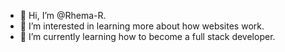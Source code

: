 - 👋 Hi, I’m @Rhema-R.
- 👀 I’m interested in learning more about how websites work. 
- 🌱 I’m currently learning how to become a full stack developer.

<!---
Rhema-R/Rhema-R is a ✨ special ✨ repository because its `README.md` (this file) appears on your GitHub profile.
You can click the Preview link to take a look at your changes.
--->
